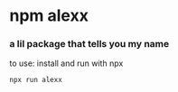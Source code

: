 # npm alexx
 ### a lil package that tells you my name 
 
 to use: install and run with npx
 
 ```
 npx run alexx
 ```